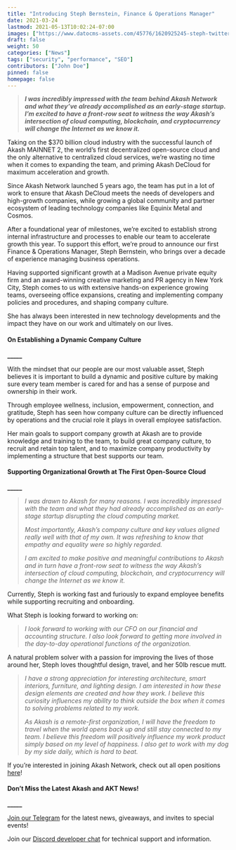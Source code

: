 ```yaml
---
title: "Introducing Steph Bernstein, Finance & Operations Manager"
date: 2021-03-24
lastmod: 2021-05-13T10:02:24-07:00
images: ["https://www.datocms-assets.com/45776/1620925245-steph-twitter.jpg"]
draft: false
weight: 50
categories: ["News"]
tags: ["security", "performance", "SEO"]
contributors: ["John Doe"]
pinned: false
homepage: false
---
```

> _**I was incredibly impressed with the team behind Akash Network and what they’ve already accomplished as an early-stage startup. I’m excited to have a front-row seat to witness the way Akash’s intersection of cloud computing, blockchain, and cryptocurrency will change the Internet as we know it.**_

Taking on the $370 billion cloud industry with the successful launch of Akash MAINNET 2, the world’s first decentralized open-source cloud and the only alternative to centralized cloud services, we’re wasting no time when it comes to expanding the team, and priming Akash DeCloud for maximum acceleration and growth.   

Since Akash Network launched 5 years ago, the team has put in a lot of work to ensure that Akash DeCloud meets the needs of developers and high-growth companies, while growing a global community and partner ecosystem of leading technology companies like Equinix Metal and Cosmos.  

After a foundational year of milestones, we’re excited to establish strong internal infrastructure and processes to enable our team to accelerate growth this year. To support this effort, we’re proud to announce our first Finance & Operations Manager, Steph Bernstein, who brings over a decade of experience managing business operations.   

Having supported significant growth at a Madison Avenue private equity firm and an award-winning creative marketing and PR agency in New York City, Steph comes to us with extensive hands-on experience growing teams, overseeing office expansions, creating and implementing company policies and procedures, and shaping company culture.   

She has always been interested in new technology developments and the impact they have on our work and ultimately on our lives.    

#### **On Establishing a Dynamic Company Culture**  
**\_\_\_\_\_**

With the mindset that our people are our most valuable asset, Steph believes it is important to build a dynamic and positive culture by making sure every team member is cared for and has a sense of purpose and ownership in their work.   

Through employee wellness, inclusion, empowerment, connection, and gratitude, Steph has seen how company culture can be directly influenced by operations and the crucial role it plays in overall employee satisfaction.  

Her main goals to support company growth at Akash are to provide knowledge and training to the team, to build great company culture, to recruit and retain top talent, and to maximize company productivity by implementing a structure that best supports our team.   

#### **Supporting Organizational Growth at The First Open-Source Cloud**  
**\_\_\_\_\_**

> _I was drawn to Akash for many reasons. I was incredibly impressed with the team and what they had already accomplished as an early-stage startup disrupting the cloud computing market._  
>   
> _Most importantly, Akash’s company culture and key values aligned really well with that of my own. It was refreshing to know that empathy and equality were so highly regarded._   
>   
> _I am excited to make positive and meaningful contributions to Akash and in turn have a front-row seat to witness the way Akash’s intersection of cloud computing, blockchain, and cryptocurrency will change the Internet as we know it._

Currently, Steph is working fast and furiously to expand employee benefits while supporting recruiting and onboarding.   

What Steph is looking forward to working on:   

> _I look forward to working with our CFO on our financial and accounting structure. I also look forward to getting more involved in the day-to-day operational functions of the organization._

A natural problem solver with a passion for improving the lives of those around her, Steph loves thoughtful design, travel, and her 50lb rescue mutt.   

> _I have a strong appreciation for interesting architecture, smart interiors, furniture, and lighting design. I am interested in how these design elements are created and how they work. I believe this curiosity influences my ability to think outside the box when it comes to solving problems related to my work._   
>   
> _As Akash is a remote-first organization, I will have the freedom to travel when the world opens back up and still stay connected to my team. I believe this freedom will positively influence my work product simply based on my level of happiness. I also get to work with my dog by my side daily, which is hard to beat._

  
If you’re interested in joining Akash Network, check out all open positions [here](https://jobs.lever.co/AkashNetwork)!

#### **Don’t Miss the Latest Akash and AKT News!**  
**\_\_\_\_\_**

[Join our Telegram](https://t.me/AkashNW) for the latest news, giveaways, and invites to special events!

Join our [Discord developer chat](https://discord.com/invite/DxftX67) for technical support and information.